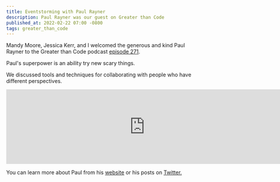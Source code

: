 ```yaml
---
title: Eventstorming with Paul Rayner
description: Paul Rayner was our guest on Greater than Code
published_at: 2022-02-22 07:00 -0800
tags: greater_than_code
---
```


Mandy Moore, Jessica Kerr, and I welcomed the generous and kind Paul Rayner to
the Greater than Code podcast [episode
271](https://www.greaterthancode.com/eventstorming).

Paul's superpower is an ability try new scary things.

We discussed tools and techniques for collaborating with people who have
different perspectives.

<iframe src="https://player.fireside.fm/v2/nERs6yQ-+vr-1h5Mm?theme=dark" width="740" height="200" frameborder="0" scrolling="no"></iframe>

You can learn more about Paul from his [website](https://www.virtualgenius.com/) or
his posts on [Twitter.](https://twitter.com/thepaulrayner)
